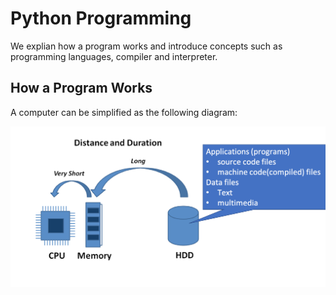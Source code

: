 # Python Programming

We explian how a program works and introduce concepts such as programming languages, compiler and interpreter.

## How a Program Works

A computer can be simplified as the following diagram:

![computer-architecture](./images/computer-architecture.png)

